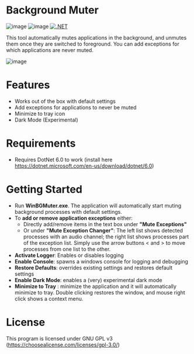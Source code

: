 
# Background Muter     
![image](https://img.shields.io/github/license/nefares/Background-Muter) ![image](https://img.shields.io/github/issues/nefares/Background-Muter) [![.NET](https://github.com/nefares/Background-Muter/actions/workflows/dotnet.yml/badge.svg)](https://github.com/nefares/Background-Muter/actions/workflows/dotnet.yml)

This tool automatically mutes applications in the background, and unmutes them once they are switched to foreground.
You can add exceptions for which applications are never muted.

![image](https://user-images.githubusercontent.com/8545128/167307164-3da4a968-c7fa-408d-a90a-458c1d62d5ec.png)

# Features
* Works out of the box with default settings
* Add exceptions for applications to never be muted
* Minimize to tray icon
* Dark Mode (Experimental) 

# Requirements
* Requires DotNet 6.0 to work (install here https://dotnet.microsoft.com/en-us/download/dotnet/6.0)

# Getting Started
 - Run **WinBGMuter.exe**. The application will automatically start muting background processes with default settings.
 - To **add or remove application exceptions** either:
	 - Directly add/remove items in the text box under **"Mute Exceptions"**
	 - Or under **"Mute Exception Changer"**: The left list shows detected processes with an audio channel; the right list shows processes part of the exception list. Simply use the arrow buttons < and > to move processes from one list to the other.
 - **Activate Logger**: Enables or disables logging
 - **Enable Console**: spawns a windows console for logging and debugging
 - **Restore Defaults**: overrides existing settings and restores default settings
 - **Enable Dark Mode**: enables a (very) experimental dark mode
 - **Minimize to Tray** : minimize the application and it will automatically minimize to tray. Double clicking restores the window, and mouse right click shows a context menu. 

# License

This program is licensed under GNU GPL v3 (https://choosealicense.com/licenses/gpl-3.0/)
